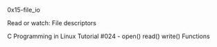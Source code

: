 0x15-file_io


Read or watch:
File descriptors

C Programming in Linux Tutorial #024 - open() read() write() Functions

